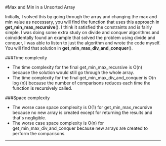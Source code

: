 #Max and Min in a Unsorted Array

Initially, I solved this by going through the array and changing the max and min value as necessary, you will find the
function that uses this approach in __get_min_max_recursive__(). I think it satisfied the constraints and is fairly simple.
I was doing some extra study on divide and conquer algorithms and coincidentally found an example that solved the problem using
divide and conquer, I was able to listen to just the algorithm and wrote the code myself. You will find that solution in
__get_min_max_div_and_conquer__().

###Time complexity
- The time complexity for the final get_min_max_recursive is O(n) because the solution would still go through the whole array.
- The time complexity for the final get_min_max_div_and_conquer is O(n log (n)) because the number of comparisons reduces
each time the function is recursively called.

###Space complexity
- The worse case space complexity is O(1) for get_min_max_recursive because no new array is created except for returning the results and that's negligible.
- The worse case space complexity is O(n) for get_min_max_div_and_conquer because new arrays are created to perform the comparisons.
---